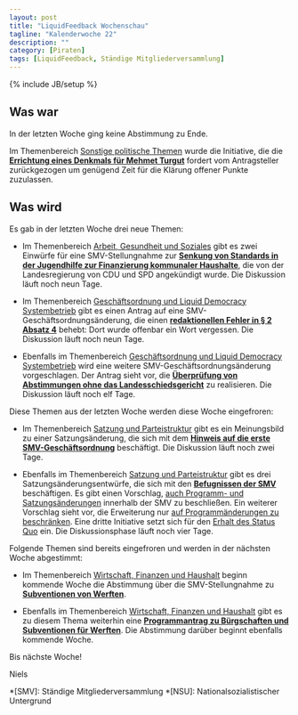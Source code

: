 ```yaml
---
layout: post
title: "LiquidFeedback Wochenschau"
tagline: "Kalenderwoche 22"
description: ""
category: [Piraten]
tags: [LiquidFeedback, Ständige Mitgliederversammlung]
---
```

{% include JB/setup %}

## Was war

In der letzten Woche ging keine Abstimmung zu Ende.

Im Themenbereich [Sonstige politische Themen](https://lqpp.de/smvmv/area/show/7.html) wurde die Initiative, die die [**Errichtung eines Denkmals für Mehmet Turgut**](https://lqpp.de/smvmv/issue/show/32.html) fordert vom Antragsteller zurückgezogen um genügend Zeit für die Klärung offener Punkte zuzulassen.

## Was wird

Es gab in der letzten Woche drei neue Themen:

- Im Themenbereich [Arbeit, Gesundheit und Soziales](https://lqpp.de/smvmv/area/show/3.html) gibt es zwei Einwürfe für eine SMV-Stellungnahme zur [**Senkung von Standards in der Jugendhilfe zur Finanzierung kommunaler Haushalte**](https://lqpp.de/smvmv/issue/show/33.html), die von der Landesregierung von CDU und SPD angekündigt wurde. Die Diskussion läuft noch neun Tage.

- Im Themenbereich [Geschäftsordnung und Liquid Democracy Systembetrieb](https://lqpp.de/smvmv/area/show/10.html) gibt es einen Antrag auf eine SMV-Geschäftsordnungsänderung, die einen [**redaktionellen Fehler in § 2 Absatz 4**](https://lqpp.de/smvmv/initiative/show/55.html) behebt: Dort wurde offenbar ein Wort vergessen. Die Diskussion läuft noch neun Tage.

- Ebenfalls im Themenbereich [Geschäftsordnung und Liquid Democracy Systembetrieb](https://lqpp.de/smvmv/area/show/10.html) wird eine weitere SMV-Geschäftsordnungsänderung vorgeschlagen. Der Antrag sieht vor, die [**Überprüfung von Abstimmungen ohne das Landesschiedsgericht**](https://lqpp.de/smvmv/initiative/show/57.html) zu realisieren. Die Diskussion läuft noch elf Tage.

Diese Themen aus der letzten Woche werden diese Woche eingefroren:

- Im Themenbereich [Satzung und Parteistruktur](https://lqpp.de/smvmv/area/show/8.html) gibt es ein Meinungsbild zu einer Satzungsänderung, die sich mit dem [**Hinweis auf die erste SMV-Geschäftsordnung**](https://lqpp.de/smvmv/issue/show/29.html) beschäftigt. Die Diskussion läuft noch zwei Tage.

- Ebenfalls im Themenbereich [Satzung und Parteistruktur](https://lqpp.de/smvmv/area/show/8.html) gibt es drei Satzungsänderungsentwürfe, die sich mit den [**Befugnissen der SMV**](https://lqpp.de/smvmv/issue/show/31.html) beschäftigen. Es gibt einen Vorschlag, [auch Programm- und Satzungsänderungen](https://lqpp.de/smvmv/initiative/show/47.html) innerhalb der SMV zu beschließen. Ein weiterer Vorschlag sieht vor, die Erweiterung nur [auf Programmänderungen zu beschränken](https://lqpp.de/smvmv/initiative/show/49.html). Eine dritte Initiative setzt sich für den [Erhalt des Status Quo](https://lqpp.de/smvmv/initiative/show/48.html) ein. Die Diskussionsphase läuft noch vier Tage.

Folgende Themen sind bereits eingefroren und werden in der nächsten Woche abgestimmt:

- Im Themenbereich [Wirtschaft, Finanzen und Haushalt](https://lqpp.de/smvmv/area/show/6.html) beginn kommende Woche die Abstimmung über die SMV-Stellungnahme zu [**Subventionen von Werften**](https://lqpp.de/smvmv/issue/show/26.html).

- Ebenfalls im Themenbereich [Wirtschaft, Finanzen und Haushalt](https://lqpp.de/smvmv/area/show/6.html) gibt es zu diesem Thema weiterhin eine [**Programmantrag zu Bürgschaften und Subventionen für Werften**](https://lqpp.de/smvmv/issue/show/27.html). Die Abstimmung darüber beginnt ebenfalls kommende Woche.

Bis nächste Woche!

Niels

*[SMV]: Ständige Mitgliederversammlung
*[NSU]: Nationalsozialistischer Untergrund